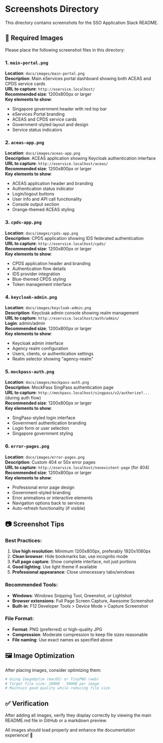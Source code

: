 # Screenshots Directory

This directory contains screenshots for the SSO Application Stack README.

## 📸 Required Images

Please place the following screenshot files in this directory:

### 1. `main-portal.png`
**Location**: `docs/images/main-portal.png`  
**Description**: Main eServices portal dashboard showing both ACEAS and CPDS service cards  
**URL to capture**: `http://eservice.localhost/`  
**Recommended size**: 1200x800px or larger  
**Key elements to show**:
- Singapore government header with red top bar
- eServices Portal branding
- ACEAS and CPDS service cards
- Government-styled layout and design
- Service status indicators

### 2. `aceas-app.png`
**Location**: `docs/images/aceas-app.png`  
**Description**: ACEAS application showing Keycloak authentication interface  
**URL to capture**: `http://eservice.localhost/aceas/`  
**Recommended size**: 1200x800px or larger  
**Key elements to show**:
- ACEAS application header and branding
- Authentication status indicator
- Login/logout buttons
- User info and API call functionality
- Console output section
- Orange-themed ACEAS styling

### 3. `cpds-app.png`
**Location**: `docs/images/cpds-app.png`  
**Description**: CPDS application showing IDS federated authentication  
**URL to capture**: `http://eservice.localhost/cpds/`  
**Recommended size**: 1200x800px or larger  
**Key elements to show**:
- CPDS application header and branding
- Authentication flow details
- IDS provider integration
- Blue-themed CPDS styling
- Token management interface

### 4. `keycloak-admin.png`
**Location**: `docs/images/keycloak-admin.png`  
**Description**: Keycloak admin console showing realm management  
**URL to capture**: `http://eservice.localhost/auth/admin/`  
**Login**: admin/admin  
**Recommended size**: 1200x800px or larger  
**Key elements to show**:
- Keycloak admin interface
- Agency realm configuration
- Users, clients, or authentication settings
- Realm selector showing "agency-realm"

### 5. `mockpass-auth.png`
**Location**: `docs/images/mockpass-auth.png`  
**Description**: MockPass SingPass authentication page  
**URL to capture**: `http://mockpass.localhost/singpass/v2/authorize?...` (during auth flow)  
**Recommended size**: 1200x800px or larger  
**Key elements to show**:
- SingPass-styled login interface
- Government authentication branding
- Login form or user selection
- Singapore government styling

### 6. `error-pages.png`
**Location**: `docs/images/error-pages.png`  
**Description**: Custom 404 or 50x error pages  
**URL to capture**: `http://eservice.localhost/nonexistent-page` (for 404)  
**Recommended size**: 1200x800px or larger  
**Key elements to show**:
- Professional error page design
- Government-styled branding
- Error animations or interactive elements
- Navigation options back to services
- Auto-refresh functionality (if visible)

## 📷 Screenshot Tips

### Best Practices:
1. **Use high resolution**: Minimum 1200x800px, preferably 1920x1080px
2. **Clean browser**: Hide bookmarks bar, use incognito mode
3. **Full page capture**: Show complete interface, not just portions
4. **Good lighting**: Use light theme if available
5. **Professional appearance**: Close unnecessary tabs/windows

### Recommended Tools:
- **Windows**: Windows Snipping Tool, Greenshot, or Lightshot
- **Browser extensions**: Full Page Screen Capture, Awesome Screenshot
- **Built-in**: F12 Developer Tools > Device Mode > Capture Screenshot

### File Format:
- **Format**: PNG (preferred) or high-quality JPG
- **Compression**: Moderate compression to keep file sizes reasonable
- **File naming**: Use exact names as specified above

## 🖼️ Image Optimization

After placing images, consider optimizing them:
```bash
# Using ImageOptim (macOS) or TinyPNG (web)
# Target file size: 200KB - 500KB per image
# Maintain good quality while reducing file size
```

## ✅ Verification

After adding all images, verify they display correctly by viewing the main README.md file in GitHub or a markdown preview.

All images should load properly and enhance the documentation experience! 📸